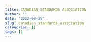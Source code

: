 ```yaml
---
title: CANADIAN STANDARDS ASSOCIATION
author: ''
date: '2022-08-29'
slug: canadian_standards_association
categories: []
tags: []
---
```

